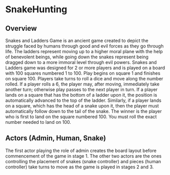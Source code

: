 # SnakeHunting

## Overview
Snakes and Ladders Game is an ancient game created to depict the struggle faced by humans through good and evil forces as they go through life. The ladders represent moving up to a higher moral plane with the help of benevolent beings, while going down the snakes represent being dragged down to a more immoral level through evil powers. Snakes and Ladders game was designed for 2 or more players and is played on a board with 100 squares numbered 1 to 100. Play begins on square 1 and finishes on square 100. Players take turns to roll a dice and move along the number rolled. If a player rolls a 6, the player may, after moving, immediately take another turn; otherwise play passes to the next player in turn. If a player lands on a square that has the bottom of a ladder upon it, the position is automatically advanced to the top of the ladder. Similarly, if a player lands on a square, which has the head of a snake upon it, then the player must automatically follow down to the tail of the snake. The winner is the player who is first to land on the square numbered 100. You must roll the exact number needed to land on 100.

## Actors (Admin, Human, Snake)
The first actor playing the role of admin creates the board layout before commencement of the game in stage 1. The other two actors are the ones controlling the placement of snakes (snake controller) and pieces (human controller) take turns to move as the game is played in stages 2 and 3.